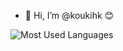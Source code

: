 - 👋 Hi, I’m @koukihk 😊

![Most Used Languages](https://github-readme-stats.vercel.app/api/top-langs/?username=koukihk&theme=light&layout=compact)

